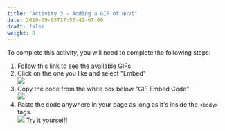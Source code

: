 ```yaml
---
title: "Activity 3 - Adding a GIF of Nuvi"
date: 2019-09-03T17:53:41-07:00
draft: false
weight: 8
---
```


To complete this activity, you will need to complete the following steps:

1. <a href="https://giphy.com/nuevofoundation" target="_blank">Follow this link</a> to see the available GIFs
2. Click on the one you like and select "Embed" <br>
    <img src="../media/nuevo-.png"/>
3. Copy the code from the white box below "GIF Embed Code"<br>
    <img src="../media/giphy-embed-instruction.PNG" />
4. Paste the code anywhere in your page as long as it's inside the <code>&lt;body&gt;</code> tags.<br> 
    <img src="https://qyauda.dm.files.1drv.com/y4mWCkifMfvdIaCqGW09zaPjD40e01lWkslVcULewSkHTta3krUbVk_9gF0un3CRjC7OZV_kee2RVhYze2QWcTuB9QJdjFCa_ODpEO4tcmELYwxy3cVRtswz3IeVyX6R9CuT9hLlbajdX7y0zm9otMQ2M5Ejq81FSaRAnXdK0KMNAPq_QdzEhOuiuHlKleDGFQdYjtx7nKiayg2HSUuq16n0w?width=419&height=228&cropmode=none" />
<a class="my-2 mx-4 btn btn-info" href="https://codepen.io/Sunny-Dee/pen/moqzmP" target="_blank">Try it yourself!</a>

